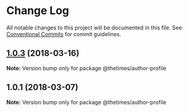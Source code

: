 # Change Log

All notable changes to this project will be documented in this file.
See [Conventional Commits](https://conventionalcommits.org) for commit guidelines.

<a name="1.0.3"></a>
## [1.0.3](https://github.com/newsuk/times-xnative/compare/@thetimes/author-profile@1.0.1...@thetimes/author-profile@1.0.3) (2018-03-16)




**Note:** Version bump only for package @thetimes/author-profile

<a name="1.0.1"></a>
## 1.0.1 (2018-03-07)




**Note:** Version bump only for package @thetimes/author-profile
